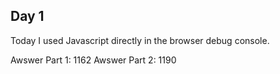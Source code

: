## Day 1

Today I used Javascript directly in the browser debug console.

Awswer Part 1: 1162
Awswer Part 2: 1190
